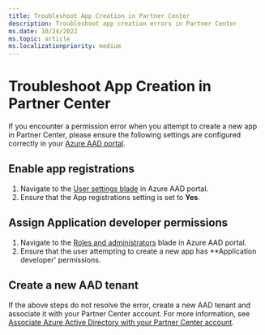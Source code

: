 ```yaml
---
title: Troubleshoot App Creation in Partner Center
description: Troubleshoot app creation errors in Partner Center
ms.date: 10/24/2022
ms.topic: article
ms.localizationpriority: medium
---
```


# Troubleshoot App Creation in Partner Center

If you encounter a permission error when you attempt to create a new app in Partner Center, please ensure the following settings are configured correctly in your [Azure AAD portal](https://portal.azure.com).

## Enable app registrations

1. Navigate to the [User settings blade](https://portal.azure.com/#blade/Microsoft_AAD_IAM/ActiveDirectoryMenuBlade/UserSettings) in Azure AAD portal.
1. Ensure that the App registrations setting is set to **Yes**.

## Assign Application developer permissions

1. Navigate to the [Roles and administrators](https://aka.ms/AADRolesAdmin) blade in Azure AAD portal.
1. Ensure that the user attempting to create a new app has **Application developer' permissions.

## Create a new AAD tenant

If the above steps do not resolve the error, create a new AAD tenant and associate it with your Partner Center account. For more information, see [Associate Azure Active Directory with your Partner Center account](associate-azure-ad-with-partner-center.md).
